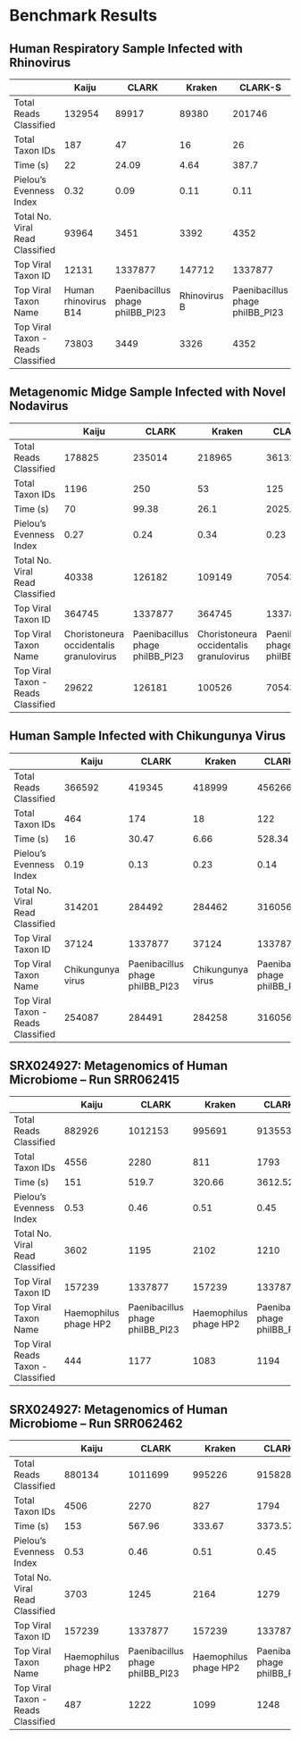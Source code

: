 # Benchmark Results

## Human Respiratory Sample Infected with Rhinovirus 
|                           | Kaiju                | CLARK                           | Kraken       | CLARK-S                         | 
|------------------------------------|----------------------|---------------------------------|--------------|---------------------------------| 
| Total Reads Classified             | 132954               | 89917                           | 89380        | 201746                          | 
| Total Taxon IDs                    | 187                  | 47                              | 16           | 26                              | 
| Time (s)                           | 22                   | 24.09                           | 4.64         | 387.7                           | 
| Pielou’s Evenness Index            | 0.32                 | 0.09                            | 0.11         | 0.11                            | 
| Total No. Viral Read Classified    | 93964                | 3451                            | 3392         | 4352                            | 
| Top Viral Taxon ID                 | 12131                | 1337877                         | 147712       | 1337877                         | 
| Top Viral Taxon Name               | Human rhinovirus B14 | Paenibacillus phage phiIBB_Pl23 | Rhinovirus B | Paenibacillus phage phiIBB_Pl23 | 
| Top Viral Taxon - Reads Classified | 73803                | 3449                            | 3326         | 4352                            | 



## Metagenomic Midge Sample Infected with Novel Nodavirus 

|                           | Kaiju                                   | CLARK                           | Kraken                                  | CLARK-S                         | 
|------------------------------------|-----------------------------------------|---------------------------------|-----------------------------------------|---------------------------------| 
| Total Reads Classified             | 178825                                  | 235014                          | 218965                                  | 361320                          | 
| Total Taxon IDs                    | 1196                                    | 250                             | 53                                      | 125                             | 
| Time (s)                           | 70                                      | 99.38                           | 26.1                                    | 2025.05                         | 
| Pielou’s Evenness Index            | 0.27                                    | 0.24                            | 0.34                                    | 0.23                            | 
| Total No. Viral Read Classified    | 40338                                   | 126182                          | 109149                                  | 70543                           | 
| Top Viral Taxon ID                 | 364745                                  | 1337877                         | 364745                                  | 1337877                         | 
| Top Viral Taxon Name               | Choristoneura occidentalis granulovirus | Paenibacillus phage phiIBB_Pl23 | Choristoneura occidentalis granulovirus | Paenibacillus phage phiIBB_Pl23 | 
| Top Viral Taxon - Reads Classified | 29622                                   | 126181                          | 100526                                  | 70543                           | 


## Human Sample Infected with Chikungunya Virus
|                                    | Kaiju             | CLARK                           | Kraken            | CLARK-S                         | 
|-------------------------------------|-------------------|---------------------------------|-------------------|---------------------------------| 
| Total Reads Classified              | 366592            | 419345                          | 418999            | 456266                          | 
| Total Taxon IDs                     | 464               | 174                             | 18                | 122                             | 
| Time (s)                            | 16                | 30.47                           | 6.66              | 528.34                          | 
| Pielou’s Evenness Index             | 0.19              | 0.13                            | 0.23              | 0.14                            | 
| Total No. Viral Read Classified     | 314201            | 284492                          | 284462            | 316056                          | 
| Top Viral Taxon ID                  | 37124             | 1337877                         | 37124             | 1337877                         | 
| Top Viral Taxon Name                | Chikungunya virus | Paenibacillus phage phiIBB_Pl23 | Chikungunya virus | Paenibacillus phage phiIBB_Pl23 | 
| Top Viral Taxon - Reads Classified  | 254087            | 284491                          | 284258            | 316056                          | 




## SRX024927: Metagenomics of Human Microbiome – Run SRR062415

|                                   | Kaiju                 | CLARK                           | Kraken                | CLARK-S                         | 
|------------------------------------|-----------------------|---------------------------------|-----------------------|---------------------------------| 
| Total Reads Classified             | 882926                | 1012153                         | 995691                | 913553                          | 
| Total Taxon IDs                    | 4556                  | 2280                            | 811                   | 1793                            | 
| Time (s)                           | 151                   | 519.7                           | 320.66                | 3612.52                         | 
| Pielou’s Evenness Index            | 0.53                  | 0.46                            | 0.51                  | 0.45                            | 
| Total No. Viral Read Classified    | 3602                  | 1195                            | 2102                  | 1210                            | 
| Top Viral Taxon ID                 | 157239                | 1337877                         | 157239                | 1337877                         | 
| Top Viral Taxon Name               | Haemophilus phage HP2 | Paenibacillus phage phiIBB_Pl23 | Haemophilus phage HP2 | Paenibacillus phage phiIBB_Pl23 | 
| Top Viral Reads Taxon - Classified | 444                   | 1177                            | 1083                  | 1194                            | 




## SRX024927: Metagenomics of Human Microbiome – Run SRR062462

|                                   | Kaiju                 | CLARK                           | Kraken                | CLARK-S                         | 
|------------------------------------|-----------------------|---------------------------------|-----------------------|---------------------------------| 
| Total Reads Classified             | 880134                | 1011699                         | 995226                | 915828                          | 
| Total Taxon IDs                    | 4506                  | 2270                            | 827                   | 1794                            | 
| Time (s)                           | 153                   | 567.96                          | 333.67                | 3373.57                         | 
| Pielou’s Evenness Index            | 0.53                  | 0.46                            | 0.51                  | 0.45                            | 
| Total No. Viral Read Classified    | 3703                  | 1245                            | 2164                  | 1279                            | 
| Top Viral Taxon ID                 | 157239                | 1337877                         | 157239                | 1337877                         | 
| Top Viral Taxon Name               | Haemophilus phage HP2 | Paenibacillus phage phiIBB_Pl23 | Haemophilus phage HP2 | Paenibacillus phage phiIBB_Pl23 | 
| Top Viral Taxon - Reads Classified | 487                   | 1222                            | 1099                  | 1248                            | 


